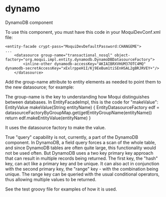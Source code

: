 dynamo
======

DynamoDB component

To use this component, you must have this code in your MoquiDevConf.xml file:

    <entity-facade crypt-pass="MoquiDevDefaultPassword:CHANGEME">
    ...
        <datasource group-name="transactional_nosql" object-factory="org.moqui.impl.entity.dynamodb.DynamoDBDatasourceFactory">
            <inline-other dynamodb-accessKey="AKIAIBRXVHUM37OTC4MQ" dynamodb-secretAccessKey="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"/>
        </datasource>

Add the group-name attribute to entity elements as needed to point them to the new datasource; for example:
     <entity entity-name="Person" package-name="ccoach" group-name="transactional_nosql">
     
The group-name is the key to understanding how Moqui distinguishes between databases. In EntityFacadeImpl, this is the code for "makeValue":     
    EntityValue makeValue(String entityName) {
        EntityDatasourceFactory edf = datasourceFactoryByGroupMap.get(getEntityGroupName(entityName))
        return edf.makeEntityValue(entityName)
    }
    
It uses the datasource factory to make the value.

True "query" capability is not, currently, a part of the DynamoDB component. In DynamoDB, a field query forces a scan of the 
whole table, and since DynamoDB tables are often quite large, this functionality would not be used often. But DynamoDB uses 
a two key primary key approach that can result in multiple records being returned. The first key, the "hash" key, can act 
like a primary key and be unique. It can also act in conjunction with the second primary key, the "range" key - with the 
combination being unique. The range key can be queried with the usual conditional operators, thus allowing multiple values 
to be returned.

See the test groovy file for examples of how it is used.